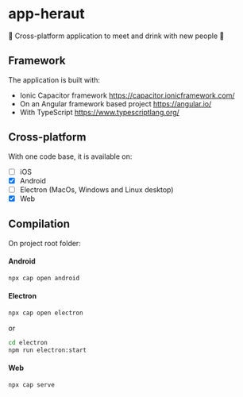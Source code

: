 # app-heraut

🍻 Cross-platform application to meet and drink with new people 🍻

## Framework
The application is built with:
- Ionic Capacitor framework https://capacitor.ionicframework.com/
- On an Angular framework based project https://angular.io/
- With TypeScript https://www.typescriptlang.org/

## Cross-platform
With one code base, it is available on:
* [ ] iOS
* [x] Android
* [ ] Electron (MacOs, Windows and Linux desktop)
* [x] Web

## Compilation

On project root folder:

#### Android
```bash
npx cap open android
```

#### Electron
```bash
npx cap open electron
```
or
```bash
cd electron
npm run electron:start
```

#### Web
```bash
npx cap serve
```
